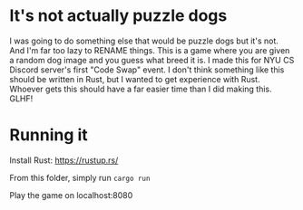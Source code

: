 # It's not actually puzzle dogs
I was going to do something else that would be puzzle dogs but it's not. And I'm far too lazy to RENAME things.
This is a game where you are given a random dog image and you guess what breed it is.
I made this for NYU CS Discord server's first "Code Swap" event. I don't think something like this should be written
in Rust, but I wanted to get experience with Rust. Whoever gets this should have a far easier time than I did making this.
GLHF!

# Running it
Install Rust: https://rustup.rs/

From this folder, simply run `cargo run`

Play the game on localhost:8080

